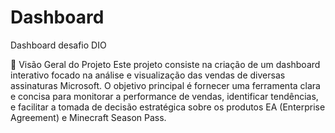 # Dashboard
Dashboard desafio DIO

🎯 Visão Geral do Projeto
Este projeto consiste na criação de um dashboard interativo focado na análise e visualização das vendas de diversas assinaturas Microsoft. O objetivo principal é fornecer uma ferramenta clara e concisa para monitorar a performance de vendas, identificar tendências, e facilitar a tomada de decisão estratégica sobre os produtos EA (Enterprise Agreement) e Minecraft Season Pass.
